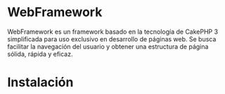 # WebFramework
WebFramework es un framework basado en la tecnología de CakePHP 3 simplificada para uso exclusivo en desarrollo de páginas web.
Se busca facilitar la navegación del usuario y obtener una estructura de página sólida, rápida y eficaz.

# Instalación
<script>
$ composer require poweronsystem/webframework dev-master
</script>
